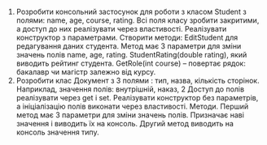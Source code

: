 1. Розробити консольний застосунок для роботи з класом  Student  з полями: name, age, course, rating.
Всі поля класу зробити закритими, а доступ до них реалізувати через властивості. Реалізувати конструктор з параметрами. 
Створити методи:
EditStudent для редагування даних студента.  Метод має 3 параметри для зміни значень полів name, age, rating.
StudentRating(double rating), який виводить рейтинг студента.
 GetRole(int course) – повертає рядок: бакалавр чи магістр залежно від курсу.
2. Розробити клас Документ з 3 полями : тип, назва, кількість сторінок.
Наприклад, значення полів:  внутрішній, наказ, 2
Доступ  до полів реалізувати через get i set. Реалізувати конструктор без параметрів, а ініціалізацію полів виконати через властивості.
Методи.
Перший метод  має 3 параметри для зміни  значень полів. Призначає наві значення і виводить їх на консоль.
Другий  метод виводить на консоль значення типу.
